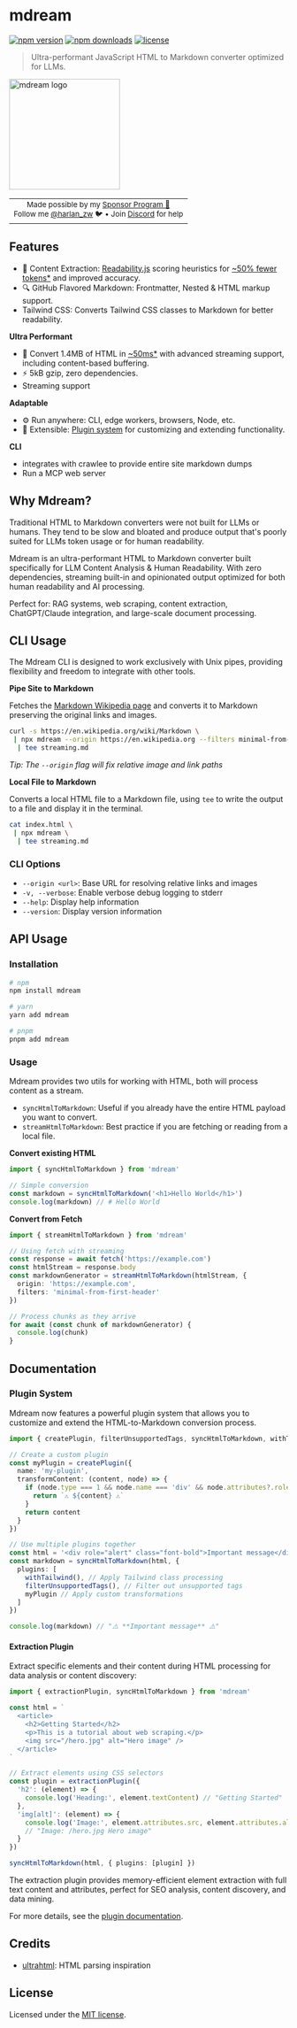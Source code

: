 <h1>mdream</h1>

[![npm version](https://img.shields.io/npm/v/mdream?color=yellow)](https://npmjs.com/package/mdream)
[![npm downloads](https://img.shields.io/npm/dm/mdream?color=yellow)](https://npm.chart.dev/mdream)
[![license](https://img.shields.io/github/license/harlan-zw/mdream?color=yellow)](https://github.com/harlan-zw/mdream/blob/main/LICENSE.md)

> Ultra-performant JavaScript HTML to Markdown converter optimized for LLMs.

<img src=".github/logo.png" alt="mdream logo" width="200">

<p align="center">
<table>
<tbody>
<td align="center">
<sub>Made possible by my <a href="https://github.com/sponsors/harlan-zw">Sponsor Program 💖</a><br> Follow me <a href="https://twitter.com/harlan_zw">@harlan_zw</a> 🐦 • Join <a href="https://discord.gg/275MBUBvgP">Discord</a> for help</sub><br>
</td>
</tbody>
</table>
</p>

## Features

- 🧠 Content Extraction: [Readability.js]() scoring heuristics for [~50% fewer tokens*]() and improved accuracy.
- 🔍 GitHub Flavored Markdown: Frontmatter, Nested & HTML markup support.
- Tailwind CSS: Converts Tailwind CSS classes to Markdown for better readability.

**Ultra Performant**
- 🚀 Convert 1.4MB of HTML in [~50ms*]() with advanced streaming support, including content-based buffering.
- ⚡ 5kB gzip, zero dependencies.
- Streaming support

**Adaptable**

- ⚙️ Run anywhere: CLI, edge workers, browsers, Node, etc.
- 🔌 Extensible: [Plugin system](#plugin-system) for customizing and extending functionality.

**CLI**

- integrates with crawlee to provide entire site markdown dumps
- Run a MCP web server

## Why Mdream?

Traditional HTML to Markdown converters were not built for LLMs or humans. They tend to be slow and bloated and produce output that's poorly suited for LLMs token usage or for
human readability.

Mdream is an ultra-performant HTML to Markdown converter built specifically for LLM Content Analysis & Human Readability. With zero dependencies, streaming built-in and opinionated output optimized for both human readability and AI processing.

Perfect for: RAG systems, web scraping, content extraction, ChatGPT/Claude integration, and large-scale document processing.

## CLI Usage

The Mdream CLI is designed to work exclusively with Unix pipes, providing flexibility and freedom to integrate with other tools.

**Pipe Site to Markdown**

Fetches the [Markdown Wikipedia page](https://en.wikipedia.org/wiki/Markdown) and converts it to Markdown preserving the original links and images.

```bash
curl -s https://en.wikipedia.org/wiki/Markdown \
 | npx mdream --origin https://en.wikipedia.org --filters minimal-from-first-header \
  | tee streaming.md
```

_Tip: The `--origin` flag will fix relative image and link paths_

**Local File to Markdown**

Converts a local HTML file to a Markdown file, using `tee` to write the output to a file and display it in the terminal.

```bash
cat index.html \
 | npx mdream \
  | tee streaming.md
```

### CLI Options

- `--origin <url>`: Base URL for resolving relative links and images
- `-v, --verbose`: Enable verbose debug logging to stderr
- `--help`: Display help information
- `--version`: Display version information

## API Usage

### Installation

```bash
# npm
npm install mdream

# yarn
yarn add mdream

# pnpm
pnpm add mdream
```

### Usage

Mdream provides two utils for working with HTML, both will process content as a stream.
- `syncHtmlToMarkdown`: Useful if you already have the entire HTML payload you want to convert.
- `streamHtmlToMarkdown`: Best practice if you are fetching or reading from a local file.

**Convert existing HTML**

```ts
import { syncHtmlToMarkdown } from 'mdream'

// Simple conversion
const markdown = syncHtmlToMarkdown('<h1>Hello World</h1>')
console.log(markdown) // # Hello World
````

**Convert from Fetch**

```ts
import { streamHtmlToMarkdown } from 'mdream'

// Using fetch with streaming
const response = await fetch('https://example.com')
const htmlStream = response.body
const markdownGenerator = streamHtmlToMarkdown(htmlStream, {
  origin: 'https://example.com',
  filters: 'minimal-from-first-header'
})

// Process chunks as they arrive
for await (const chunk of markdownGenerator) {
  console.log(chunk)
}
```

## Documentation

### Plugin System

Mdream now features a powerful plugin system that allows you to customize and extend the HTML-to-Markdown conversion process.

```ts
import { createPlugin, filterUnsupportedTags, syncHtmlToMarkdown, withTailwind } from 'mdream'

// Create a custom plugin
const myPlugin = createPlugin({
  name: 'my-plugin',
  transformContent: (content, node) => {
    if (node.type === 1 && node.name === 'div' && node.attributes?.role === 'alert') {
      return `⚠️ ${content} ⚠️`
    }
    return content
  }
})

// Use multiple plugins together
const html = '<div role="alert" class="font-bold">Important message</div>'
const markdown = syncHtmlToMarkdown(html, {
  plugins: [
    withTailwind(), // Apply Tailwind class processing
    filterUnsupportedTags(), // Filter out unsupported tags
    myPlugin // Apply custom transformations
  ]
})

console.log(markdown) // "⚠️ **Important message** ⚠️"
```

#### Extraction Plugin

Extract specific elements and their content during HTML processing for data analysis or content discovery:

```ts
import { extractionPlugin, syncHtmlToMarkdown } from 'mdream'

const html = `
  <article>
    <h2>Getting Started</h2>
    <p>This is a tutorial about web scraping.</p>
    <img src="/hero.jpg" alt="Hero image" />
  </article>
`

// Extract elements using CSS selectors
const plugin = extractionPlugin({
  'h2': (element) => {
    console.log('Heading:', element.textContent) // "Getting Started"
  },
  'img[alt]': (element) => {
    console.log('Image:', element.attributes.src, element.attributes.alt)
    // "Image: /hero.jpg Hero image"
  }
})

syncHtmlToMarkdown(html, { plugins: [plugin] })
```

The extraction plugin provides memory-efficient element extraction with full text content and attributes, perfect for SEO analysis, content discovery, and data mining.

For more details, see the [plugin documentation](./docs/plugins.md).

## Credits

- [ultrahtml](https://github.com/natemoo-re/ultrahtml): HTML parsing inspiration

## License

Licensed under the [MIT license](https://github.com/harlan-zw/mdream/blob/main/LICENSE.md).

<!-- Badges -->
[npm-version-src]: https://img.shields.io/npm/v/mdream/latest.svg?style=flat&colorA=18181B&colorB=4C9BE0
[npm-version-href]: https://npmjs.com/package/mdream

[npm-downloads-src]: https://img.shields.io/npm/dm/mdream.svg?style=flat&colorA=18181B&colorB=4C9BE0
[npm-downloads-href]: https://npmjs.com/package/mdream

[license-src]: https://img.shields.io/github/license/harlan-zw/mdream.svg?style=flat&colorA=18181B&colorB=4C9BE0
[license-href]: https://github.com/harlan-zw/mdream/blob/main/LICENSE.md
